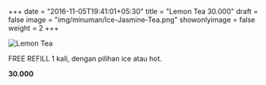 +++
date = "2016-11-05T19:41:01+05:30"
title = "Lemon Tea 30.000"
draft = false
image = "img/minuman/Ice-Jasmine-Tea.png"
showonlyimage = false
weight = 2
+++

![Lemon Tea][1]

FREE REFILL 1 kali, dengan pilihan ice atau hot.

**30.000**

[1]: /img/minuman/Ice-Jasmine-Tea.png
